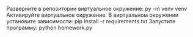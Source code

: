 Разверните в репозитории виртуальное окружение: py -m venv venv
Активируйте виртуальное окружение.
В виртуальном окружении установите зависимости: pip install -r requirements.txt
Запустите программу: python homework.py

